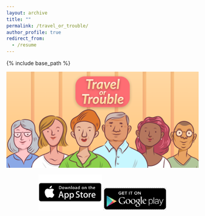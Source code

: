 ```yaml
---
layout: archive
title: ""
permalink: /travel_or_trouble/
author_profile: true
redirect_from:
  - /resume
---
```


{% include base_path %}
<p align="center">
  <img src="/images/game_graphic.png" alt="Our Game" class="inline"/>
</p>
<p align="center" width="100%">
  <a href="https://reutapel.github.io/"><img width="33%" src="/images/app_store_symbol.png"></a>
  <a href="https://reutapel.github.io/"><img width="33%" src="/images/google_play_symbol.png"></a>
</p>

